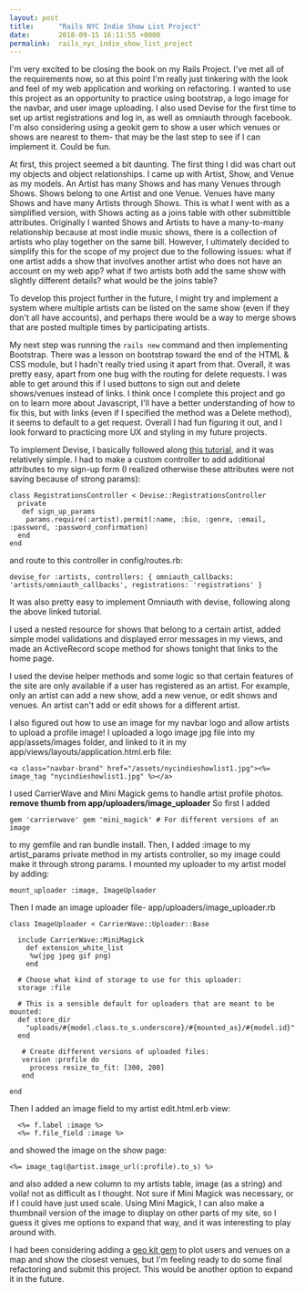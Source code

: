 ```yaml
---
layout: post
title:      "Rails NYC Indie Show List Project"
date:       2018-09-15 16:11:55 +0000
permalink:  rails_nyc_indie_show_list_project
---
```



I'm very excited to be closing the book on my Rails Project. I've met all of the requirements now, so at this point I'm really just tinkering with the look and feel of my web application and working on refactoring.  I wanted to use this project as an opportunity to practice using bootstrap, a logo image for the navbar, and user image uploading. I also used Devise for the first time to set up artist registrations and log in, as well as omniauth through facebook. I'm also considering using a geokit gem to show a user which venues or shows are nearest to them- that may be the last step to see if I can implement it. Could be fun.

At first, this project seemed a bit daunting. The first thing I did was chart out my objects and object relationships. I came up with Artist, Show, and Venue as my models. An Artist has many Shows and has many Venues through Shows. Shows belong to one Artist and one Venue. Venues have many Shows and have many Artists through Shows. This is what I went with as a simplified version, with Shows acting as a joins table with other submittible attributes. Originally I wanted Shows and Artists to have a many-to-many relationship because at most indie music shows, there is a collection of artists who play together on the same bill. However, I ultimately decided to simplify this for the scope of my project due to the following issues: what if one artist adds a show that involves another artist who does not have an account on my web app? what if two artists both add the same show with slightly different details? what would be the joins table?

To develop this project further in the future, I might try and implement a system where multiple artists can be listed on the same show (even if they don't all have accounts), and perhaps there would be a way to merge shows that are posted multiple times by participating artists.

My next step was running the `rails new` command and then implementing Bootstrap. There was a lesson on bootstrap toward the end of the HTML & CSS module, but I hadn't really tried using it apart from that. Overall, it was pretty easy, apart from one bug with the routing for delete requests. I was able to get around this if I used buttons to sign out and delete shows/venues instead of links. I think once I complete this project and go on to learn more about Javascript, I'll have a better understanding of how to fix this, but with links (even if I specified the method was a Delete method), it seems to default to a get request. Overall I had fun figuring it out, and I look forward to practicing more UX and styling in my future projects. 

To implement Devise, I basically followed along [this tutorial](https://github.com/plataformatec/devise), and it was relatively simple. I had to make a custom controller to add additional attributes to my sign-up form (I realized otherwise these attributes were not saving because of strong params):
```
class RegistrationsController < Devise::RegistrationsController
  private
   def sign_up_params
    params.require(:artist).permit(:name, :bio, :genre, :email, :password, :password_confirmation)
  end
end
```
and route to this controller in config/routes.rb:
```
devise_for :artists, controllers: { omniauth_callbacks: 'artists/omniauth_callbacks', registrations: 'registrations' }
```

It was also pretty easy to implement Omniauth with devise, following along the above linked tutorial. 

I used a nested resource for shows that belong to a certain artist, added simple model validations and displayed error messages in my views, and made an ActiveRecord scope method for shows tonight that links to the home page.

I used the devise helper methods and some logic so that certain features of the site are only available if a user has registered as an artist. For example, only an artist can add a new show, add a new venue, or edit shows and venues. An artist can't add or edit shows for a different artist.

I also figured out how to use an image for my navbar logo and allow artists to upload a profile image! I uploaded a logo image jpg file into my app/assets/images folder, and linked to it in my app/views/layouts/application.html.erb file:

```
<a class="navbar-brand" href="/assets/nycindieshowlist1.jpg"><%= image_tag "nycindieshowlist1.jpg" %></a>
```

I used CarrierWave and Mini Magick gems to handle artist profile photos. **remove thumb from app/uploaders/image_uploader**
So first I added 

`gem 'carrierwave'
gem 'mini_magick' # For different versions of an image`

to my gemfile and ran bundle install. Then, I added :image to my artist_params private method in my artists controller, so my image could make it through strong params. I mounted my uploader to my artist model by adding: 

`mount_uploader :image, ImageUploader`

Then I made an image uploader file- app/uploaders/image_uploader.rb
```
class ImageUploader < CarrierWave::Uploader::Base

  include CarrierWave::MiniMagick
    def extension_white_list
     %w(jpg jpeg gif png)
    end
		
  # Choose what kind of storage to use for this uploader:
  storage :file

  # This is a sensible default for uploaders that are meant to be mounted:
  def store_dir
    "uploads/#{model.class.to_s.underscore}/#{mounted_as}/#{model.id}"
  end
 
   # Create different versions of uploaded files:
   version :profile do
     process resize_to_fit: [300, 200]
   end
 
end
```


Then I added an image field to my artist edit.html.erb view:
```
  <%= f.label :image %>
  <%= f.file_field :image %>
```

and showed the image on the show page:
```
<%= image_tag(@artist.image_url(:profile).to_s) %>
```

and also added a new column to my artists table, image (as a string) and voila! not as difficult as I thought. Not sure if Mini Magick was necessary, or if I could have just used scale. Using Mini Magick, I can also make a thumbnail version of the image to display on other parts of my site, so I guess it gives me options to expand that way, and it was interesting to play around with.

I had been considering adding a [geo kit gem](http://www.rubygeocoder.com/) to plot users and venues on a map and show the closest venues, but I'm feeling ready to do some final refactoring and submit this project. This would be another option to expand it in the future. 

